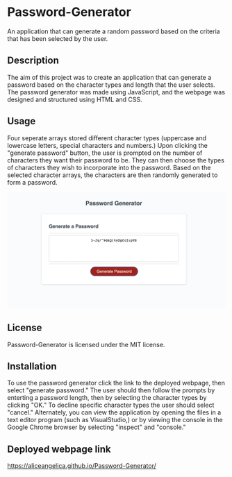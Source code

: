 # Password-Generator

An application that can generate a random password based on the criteria that has been selected by the user.

## Description

The aim of this project was to create an application that can generate a password based on the character types and length that the user selects. The password generator was made using JavaScript, and the webpage was designed and structured using HTML and CSS.

## Usage

Four seperate arrays stored different character types (uppercase and lowercase letters, special characters and numbers.) Upon clicking the "generate password" button, the user is prompted on the number of characters they want their password to be. They can then choose the types of characters they wish to incorporate into the password. Based on the selected character arrays, the characters are then randomly generated to form a password.

![screenshot](./screenshot.png "screenshot of the password generator webpage")

## License

Password-Generator is licensed under the MIT license.

## Installation

To use the password generator click the link to the deployed webpage, then select "generate password." The user should then follow the prompts by enterting a password length, then by selecting the character types by clicking "OK." To decline specific character types the user should select "cancel." Alternately, you can view the application by opening the files in a text editor program (such as VisualStudio,) or by viewing the console in the Google Chrome browser by selecting "inspect" and "console."

## Deployed webpage link

https://aliceangelica.github.io/Password-Generator/
